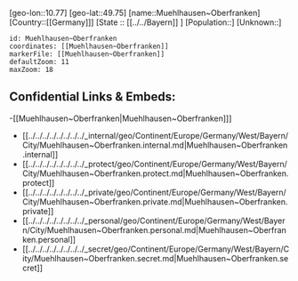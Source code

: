 ﻿---
location: [49.75,10.77]
mapzoom: [7,12] 
mapmarker: city 
type: City
tags:
- geo/City


SpocWebEntityId: 32654
isDeleted: false
confidential: public

---
[geo-lon::10.77]
[geo-lat::49.75]
[name::Muehlhausen~Oberfranken]
[Country::[[Germany]]]
[State :: [[../../Bayern]] ]
[Population::]
[Unknown::]


```leaflet
id: Muehlhausen~Oberfranken
coordinates: [[Muehlhausen~Oberfranken]]
markerFile: [[Muehlhausen~Oberfranken]]
defaultZoom: 11 
maxZoom: 18
```


## Confidential Links & Embeds: 
-[[Muehlhausen~Oberfranken|Muehlhausen~Oberfranken]]] 
- [[../../../../../../../../_internal/geo/Continent/Europe/Germany/West/Bayern/City/Muehlhausen~Oberfranken.internal.md|Muehlhausen~Oberfranken.internal]] 
- [[../../../../../../../../_protect/geo/Continent/Europe/Germany/West/Bayern/City/Muehlhausen~Oberfranken.protect.md|Muehlhausen~Oberfranken.protect]] 
- [[../../../../../../../../_private/geo/Continent/Europe/Germany/West/Bayern/City/Muehlhausen~Oberfranken.private.md|Muehlhausen~Oberfranken.private]] 
- [[../../../../../../../../_personal/geo/Continent/Europe/Germany/West/Bayern/City/Muehlhausen~Oberfranken.personal.md|Muehlhausen~Oberfranken.personal]] 
- [[../../../../../../../../_secret/geo/Continent/Europe/Germany/West/Bayern/City/Muehlhausen~Oberfranken.secret.md|Muehlhausen~Oberfranken.secret]] 
